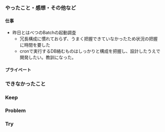 ### やったこと・感想・その他など

#### 仕事

- 昨日とはべつのBatchの起動調査
  - 冗長構成に慣れておらず、うまく把握できていなかったため状況の把握に時間を要した 
  - cronで実行するDB絡むものはしっかりと構成を把握し、設計したうえで開発したい。教訓になった。
  

#### プライベート


### できなかったこと


### Keep


### Problem 


### Try


